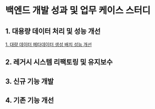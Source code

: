 # 백엔드 개발 성과 및 업무 케이스 스터디

## 1. 대용량 데이터 처리 및 성능 개선
[1. 대량 데이터 메타데이터 생성 배치 성능 개선](https://github.com/PARKNAMSU/project-detail/blob/main/1/README_1.md)
## 2. 레거시 시스템 리팩토링 및 유지보수

## 3. 신규 기능 개발

## 4. 기존 기능 개선
